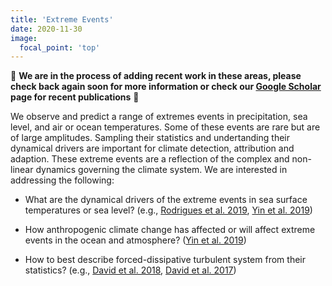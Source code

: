 ```yaml
---
title: 'Extreme Events'
date: 2020-11-30
image:
  focal_point: 'top'
---
```


🚧 **We are in the process of adding recent work in these areas, please check back again soon for more information or check our [Google Scholar](https://scholar.google.com/citations?user=xWZmhjsAAAAJ&hl=fr&oi=ao) page for recent publications** 🚧


We observe and predict a range of extremes events in precipitation, sea level, and air or ocean temperatures. Some of these events are rare but are of large amplitudes. Sampling their statistics and undertanding their dynamical drivers are important for climate detection, attribution and adaption. These extreme events are a reflection of the complex and non-linear dynamics governing the climate system. We are interested in addressing the following:

- What are the dynamical drivers of the extreme events in sea surface temperatures or sea level? (e.g., [Rodrigues et al. 2019](/publication/rodrigues-et-al-2019/), [Yin et al. 2019](/publication/yin-et-al-2019/))

- How anthropogenic climate change has affected or will affect extreme events in the ocean and atmosphere? ([Yin et al. 2019](/publication/yin-et-al-2019/))

- How to best describe forced-dissipative turbulent system from their statistics? (e.g., [David et al. 2018](/publication/david-et-al-2018/), [David et al. 2017](/publication/david-et-al-2017/))
